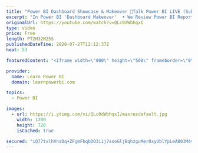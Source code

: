 ```yaml
---
title: "Power BI Dashboard Showcase & Makeover 🔴Talk Power BI LIVE (Subscribe & Join)"
excerpt: "In Power BI 'Dashboard Makeover'  • We Review Power BI Reports/Dashboards sent in by users  • Provide expert feedback and ideas on how to improve  • Submit Your Screenshots or PBIX file here 👉 https://www.learnpowerbi.com/makeover  ⚠️NOTE⚠️ :  • Do NOT send any sensitive data in your screenshots  •"
originalUrl: https://youtube.com/watch?v=QLc0dWbhqxI
type: video
price: Free
length: PT2H32M25S
publishedDateTime: 2020-07-27T12:12:37Z
heat: 53

featuredContent: "<iframe width=\"800\" height=\"500\" frameborder=\"0\" src=\"https://www.youtube.com/embed/QLc0dWbhqxI\" allow=\"accelerometer; autoplay; encrypted-media; gyroscope; picture-in-picture\" allowfullscreen></iframe>"

provider:
  name: Learn Power BI
  domain: learnpowerbi.com

topics:
  - Power BI

images:
  - url: https://i.ytimg.com/vi/QLc0dWbhqxI/maxresdefault.jpg
    width: 1280
    height: 720
    isCached: true

secured: "iQ77txlhVnsDq+ZFgmFbqbDO3iij7ssoGljBqhzguMer0xyUblYpLeA803M4vT7W47rLDZvKjgHtzzeMMlURcOfadATFLMfJDebSJz1cq6j6WD1NPoYP/m4yrKLsxOf+ny+YQtzabt8G8zaaJie6CIEU2zYTOm3d8Vqc3tZvrad0UG7r6hNoihLxOJIi1skc9VdxX42qiQswtZySbtqxGkWYAEbYWW4Qt86seBXoUolQnqBv8Z75ysiYEU8V3fu+XFsPN2IdBi9NrDV/fPJAP4I6+QwI9QMf0z0baOi6A7VFtmAr8nwRtSuPCmunk70z8F1kPfrjWhzbRYBCAGT0siphu17V7Z42vUhIjlHr020JiWx7TvK6wLmDOLYlaJIwyNTULXRh467KuL1iLJlhCQ==;pYYXGoMPch92KOGY278Pbw=="
---
```


